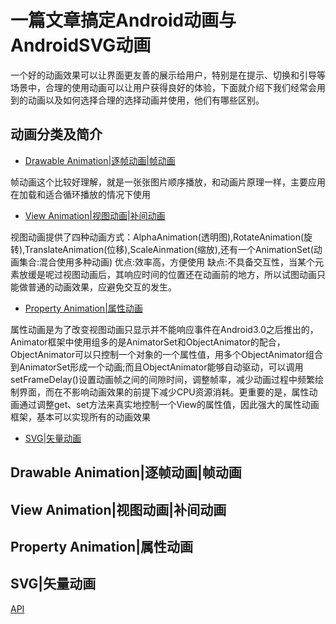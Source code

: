 # 一篇文章搞定Android动画与AndroidSVG动画

一个好的动画效果可以让界面更友善的展示给用户，特别是在提示、切换和引导等场景中，合理的使用动画可以让用户获得良好的体验，下面就介绍下我们经常会用到的动画以及如何选择合理的选择动画并使用，他们有哪些区别。

## 动画分类及简介

- [Drawable Animation|逐帧动画|帧动画](https://github.com/CoderGuoy/Android-Material-Design/blob/master/AndroidAnimation.md#drawable-animation逐帧动画帧动画)

帧动画这个比较好理解，就是一张张图片顺序播放，和动画片原理一样，主要应用在加载和适合循环播放的情况下使用

- [View Animation|视图动画|补间动画](https://github.com/CoderGuoy/Android-Material-Design/blob/master/AndroidAnimation.md#view-animation视图动画补间动画)

视图动画提供了四种动画方式：AlphaAnimation(透明图),RotateAnimation(旋转),TranslateAnimation(位移),ScaleAinmation(缩放),还有一个AnimationSet(动画集合:混合使用多种动画)
优点:效率高，方便使用
缺点:不具备交互性，当某个元素放缓是呢过视图动画后，其响应时间的位置还在动画前的地方，所以试图动画只能做普通的动画效果，应避免交互的发生。

- [Property Animation|属性动画](https://github.com/CoderGuoy/Android-Material-Design/blob/master/AndroidAnimation.md#property-animation属性动画)

属性动画是为了改变视图动画只显示并不能响应事件在Android3.0之后推出的，Animator框架中使用组多的是AnimatorSet和ObjectAnimator的配合，ObjectAnimator可以只控制一个对象的一个属性值，用多个ObjectAnimator组合到AnimatorSet形成一个动画;而且ObjectAnimator能够自动驱动，可以调用setFrameDelay()设置动画帧之间的间隙时间，调整帧率，减少动画过程中频繁绘制界面，而在不影响动画效果的前提下减少CPU资源消耗。更重要的是，属性动画通过调整get、set方法来真实地控制一个View的属性值，因此强大的属性动画框架，基本可以实现所有的动画效果

- [SVG|矢量动画]()

## Drawable Animation|逐帧动画|帧动画

## View Animation|视图动画|补间动画

## Property Animation|属性动画

## SVG|矢量动画

[API](https://developer.android.com/reference/android/view/animation/Animation.html)

